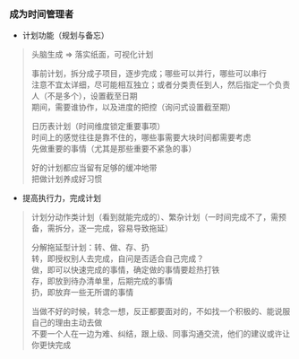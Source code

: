 
### 成为时间管理者
- 计划功能（规划与备忘）
> 头脑生成 => 落实纸面，可视化计划  
> 
> 事前计划，拆分成子项目，逐步完成；哪些可以并行，哪些可以串行     
> 注意不宜太详细，尽可能相互独立；或者分类责任到人，然后指定一个负责人（不是多个），设置截至日期  
> 期间，需要谁协作，以及进度的把控（询问式设置截至期）  
>
> 日历表计划（时间维度锁定重要事项）  
> 时间上的感觉往往是靠不住的，哪些事需要大块时间都需要考虑  
> 先做重要的事情（尤其是那些重要不紧急的事）  
> 
> 好的计划都应当留有足够的缓冲地带  
> 把做计划养成好习惯  

- 提高执行力，完成计划
> 计划分动作类计划（看到就能完成的）、繁杂计划（一时间完成不了，需预备，需拆分，逐一完成，容易导致拖延）  
> 
> 分解拖延型计划：转、做、存、扔  
> 转，即授权别人去完成，自问是否适合自己完成？  
> 做，即可以快速完成的事情，确定做的事情要趁热打铁  
> 存，即放到待办清单里，后期完成的事情  
> 扔，即放弃一些无所谓的事情  
> 
> 当做不好的时候，转念一想，反正都要面对的，不如找一个积极的、能说服自己的理由主动去做  
> 不要一个人在一边为难、纠结，跟上级、同事沟通交流，他们的建议或许让你更快完成  
